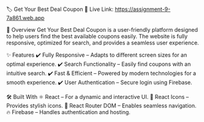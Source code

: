🏷️ Get Your Best Deal Coupon
🔗 Live Link: https://assignment-9-7a861.web.app

📌 Overview
Get Your Best Deal Coupon is a user-friendly platform designed to help users find the best available coupons easily. The website is fully responsive, optimized for search, and provides a seamless user experience.

✨ Features
✔️ Fully Responsive – Adapts to different screen sizes for an optimal experience.
✔️ Search Functionality – Easily find coupons with an intuitive search.
✔️ Fast & Efficient – Powered by modern technologies for a smooth experience.
✔️ User Authentication – Secure login using Firebase.

🛠️ Built With
⚛️ React – For a dynamic and interactive UI.
📌 React Icons – Provides stylish icons.
🔀 React Router DOM – Enables seamless navigation.
🔥 Firebase – Handles authentication and hosting.

